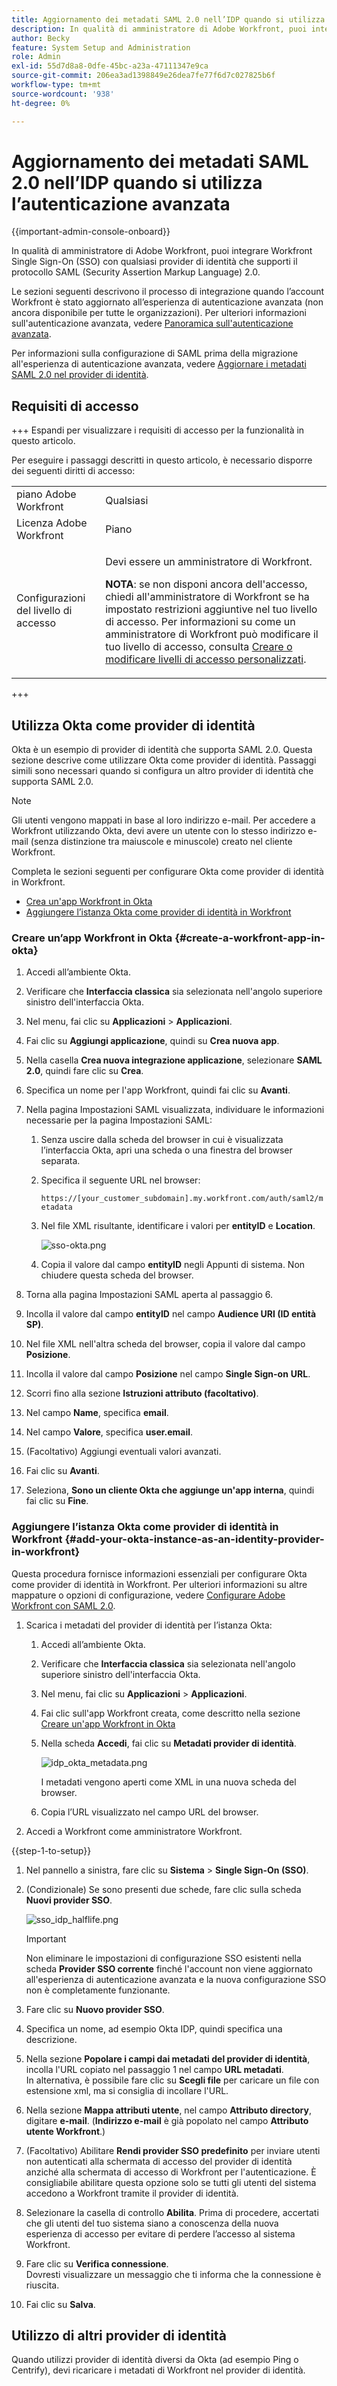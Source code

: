 ```yaml
---
title: Aggiornamento dei metadati SAML 2.0 nell’IDP quando si utilizza l’autenticazione avanzata
description: In qualità di amministratore di Adobe Workfront, puoi integrare Workfront Single Sign-On (SSO) con qualsiasi provider di identità che supporti il protocollo SAML (Security Assertion Markup Language) 2.0.
author: Becky
feature: System Setup and Administration
role: Admin
exl-id: 55d7d8a8-0dfe-45bc-a23a-47111347e9ca
source-git-commit: 206ea3ad1398849e26dea7fe77f6d7c027825b6f
workflow-type: tm+mt
source-wordcount: '938'
ht-degree: 0%

---
```


# Aggiornamento dei metadati SAML 2.0 nell’IDP quando si utilizza l’autenticazione avanzata

<!-- enhanced authentication is no longer available for workfront customers -->

{{important-admin-console-onboard}}

In qualità di amministratore di Adobe Workfront, puoi integrare Workfront Single Sign-On (SSO) con qualsiasi provider di identità che supporti il protocollo SAML (Security Assertion Markup Language) 2.0.

Le sezioni seguenti descrivono il processo di integrazione quando l’account Workfront è stato aggiornato all’esperienza di autenticazione avanzata (non ancora disponibile per tutte le organizzazioni). Per ulteriori informazioni sull&#39;autenticazione avanzata, vedere [Panoramica sull&#39;autenticazione avanzata](../../../administration-and-setup/manage-workfront/security/get-started-enhanced-authentication.md).

Per informazioni sulla configurazione di SAML prima della migrazione all&#39;esperienza di autenticazione avanzata, vedere [Aggiornare i metadati SAML 2.0 nel provider di identità](../../../administration-and-setup/add-users/single-sign-on/update-saml-2-metadata-ip.md).


## Requisiti di accesso

+++ Espandi per visualizzare i requisiti di accesso per la funzionalità in questo articolo.

Per eseguire i passaggi descritti in questo articolo, è necessario disporre dei seguenti diritti di accesso:

<table style="table-layout:auto"> 
 <col> 
 <col> 
 <tbody> 
  <tr> 
   <td role="rowheader">piano Adobe Workfront</td> 
   <td>Qualsiasi</td> 
  </tr> 
  <tr> 
   <td role="rowheader">Licenza Adobe Workfront</td> 
   <td>Piano</td> 
  </tr> 
  <tr> 
   <td role="rowheader">Configurazioni del livello di accesso</td> 
   <td> <p>Devi essere un amministratore di Workfront.</p> <p><b>NOTA</b>: se non disponi ancora dell'accesso, chiedi all'amministratore di Workfront se ha impostato restrizioni aggiuntive nel tuo livello di accesso. Per informazioni su come un amministratore di Workfront può modificare il tuo livello di accesso, consulta <a href="../../../administration-and-setup/add-users/configure-and-grant-access/create-modify-access-levels.md" class="MCXref xref">Creare o modificare livelli di accesso personalizzati</a>.</p> </td> 
  </tr> 
 </tbody> 
</table>

+++

## Utilizza Okta come provider di identità

Okta è un esempio di provider di identità che supporta SAML 2.0. Questa sezione descrive come utilizzare Okta come provider di identità. Passaggi simili sono necessari quando si configura un altro provider di identità che supporta SAML 2.0.

>[!NOTE]
>
>Gli utenti vengono mappati in base al loro indirizzo e-mail. Per accedere a Workfront utilizzando Okta, devi avere un utente con lo stesso indirizzo e-mail (senza distinzione tra maiuscole e minuscole) creato nel cliente Workfront.

Completa le sezioni seguenti per configurare Okta come provider di identità in Workfront.

* [Crea un&#39;app Workfront in Okta](#create-a-workfront-app-in-okta)
* [Aggiungere l’istanza Okta come provider di identità in Workfront](#add-your-okta-instance-as-an-identity-provider-in-workfront)

### Creare un’app Workfront in Okta {#create-a-workfront-app-in-okta}

1. Accedi all’ambiente Okta.
1. Verificare che **Interfaccia classica** sia selezionata nell&#39;angolo superiore sinistro dell&#39;interfaccia Okta.
1. Nel menu, fai clic su **Applicazioni** > **Applicazioni**.

1. Fai clic su **Aggiungi applicazione**, quindi su **Crea nuova app**.

1. Nella casella **Crea nuova integrazione applicazione**, selezionare **SAML 2.0**, quindi fare clic su **Crea**.

1. Specifica un nome per l&#39;app Workfront, quindi fai clic su **Avanti**.
1. Nella pagina Impostazioni SAML visualizzata, individuare le informazioni necessarie per la pagina Impostazioni SAML:

   1. Senza uscire dalla scheda del browser in cui è visualizzata l’interfaccia Okta, apri una scheda o una finestra del browser separata.
   1. Specifica il seguente URL nel browser:

      `https://[your_customer_subdomain].my.workfront.com/auth/saml2/metadata`

   1. Nel file XML risultante, identificare i valori per **entityID** e **Location**.

      ![sso-okta.png](assets/sso-okta.png)

   1. Copia il valore dal campo **entityID** negli Appunti di sistema. Non chiudere questa scheda del browser.

1. Torna alla pagina Impostazioni SAML aperta al passaggio 6.
1. Incolla il valore dal campo **entityID** nel campo **Audience URI (ID entità SP)**.

1. Nel file XML nell&#39;altra scheda del browser, copia il valore dal campo **Posizione**.
1. Incolla il valore dal campo **Posizione** nel campo **Single Sign-on** **URL**.

1. Scorri fino alla sezione **Istruzioni attributo (facoltativo)**.
1. Nel campo **Name**, specifica **email**.

1. Nel campo **Valore**, specifica **user.email**.

1. (Facoltativo) Aggiungi eventuali valori avanzati.
1. Fai clic su **Avanti**.
1. Seleziona, **Sono un cliente Okta che aggiunge un&#39;app interna**, quindi fai clic su **Fine**.

### Aggiungere l’istanza Okta come provider di identità in Workfront {#add-your-okta-instance-as-an-identity-provider-in-workfront}

Questa procedura fornisce informazioni essenziali per configurare Okta come provider di identità in Workfront. Per ulteriori informazioni su altre mappature o opzioni di configurazione, vedere [Configurare Adobe Workfront con SAML 2.0](../../../administration-and-setup/add-users/single-sign-on/configure-workfront-saml-2.md).

1. Scarica i metadati del provider di identità per l’istanza Okta:

   1. Accedi all’ambiente Okta.
   1. Verificare che **Interfaccia classica** sia selezionata nell&#39;angolo superiore sinistro dell&#39;interfaccia Okta.
   1. Nel menu, fai clic su **Applicazioni** > **Applicazioni**.

   1. Fai clic sull&#39;app Workfront creata, come descritto nella sezione [Creare un&#39;app Workfront in Okta](#create-a-workfront-app-in-okta)
   1. Nella scheda **Accedi**, fai clic su **Metadati provider di identità**.

      ![idp_okta_metadata.png](assets/idp-okta-metadata.png)

      I metadati vengono aperti come XML in una nuova scheda del browser.

   1. Copia l’URL visualizzato nel campo URL del browser.

1. Accedi a Workfront come amministratore Workfront.

{{step-1-to-setup}}

1. Nel pannello a sinistra, fare clic su **Sistema** > **Single Sign-On (SSO)**.

1. (Condizionale) Se sono presenti due schede, fare clic sulla scheda **Nuovi provider SSO**.

   ![sso_idp_halflife.png](assets/sso-idp-halflife-350x234.png)

   >[!IMPORTANT]
   >
   >Non eliminare le impostazioni di configurazione SSO esistenti nella scheda **Provider SSO corrente** finché l&#39;account non viene aggiornato all&#39;esperienza di autenticazione avanzata e la nuova configurazione SSO non è completamente funzionante.

1. Fare clic su **Nuovo provider SSO**.
1. Specifica un nome, ad esempio Okta IDP, quindi specifica una descrizione.
1. Nella sezione **Popolare i campi dai metadati del provider di identità**, incolla l&#39;URL copiato nel passaggio 1 nel campo **URL metadati**.\
   In alternativa, è possibile fare clic su **Scegli file** per caricare un file con estensione xml, ma si consiglia di incollare l&#39;URL.

1. Nella sezione **Mappa attributi utente**, nel campo **Attributo directory**, digitare **e-mail**. (**Indirizzo e-mail** è già popolato nel campo **Attributo utente Workfront**.)

1. (Facoltativo) Abilitare **Rendi provider SSO predefinito** per inviare utenti non autenticati alla schermata di accesso del provider di identità anziché alla schermata di accesso di Workfront per l&#39;autenticazione. È consigliabile abilitare questa opzione solo se tutti gli utenti del sistema accedono a Workfront tramite il provider di identità.
1. Selezionare la casella di controllo **Abilita**. Prima di procedere, accertati che gli utenti del tuo sistema siano a conoscenza della nuova esperienza di accesso per evitare di perdere l’accesso al sistema Workfront.
1. Fare clic su **Verifica connessione**.\
   Dovresti visualizzare un messaggio che ti informa che la connessione è riuscita.

1. Fai clic su **Salva**.

## Utilizzo di altri provider di identità

Quando utilizzi provider di identità diversi da Okta (ad esempio Ping o Centrify), devi ricaricare i metadati di Workfront nel provider di identità.
